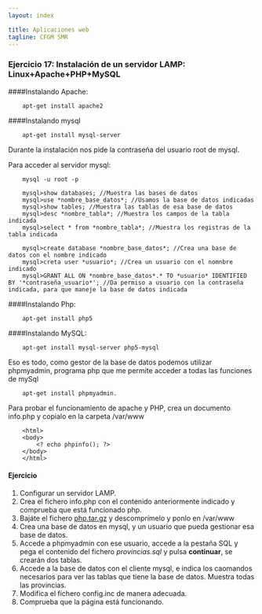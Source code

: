 ```yaml
---
layout: index

title: Aplicaciones web
tagline: CFGM SMR
---
```


### Ejercicio 17: Instalación de un servidor LAMP: Linux+Apache+PHP+MySQL


####Instalando Apache:

		apt-get install apache2

####Instalando mysql

		apt-get install mysql-server

Durante la instalación nos pide la contraseña del usuario root de mysql.

Para acceder al servidor mysql:

		mysql -u root -p

		mysql>show databases; //Muestra las bases de datos
		mysql>use *nombre_base_datos*; //Usamos la base de datos indicadas
		mysql>show tables; //Muestra las tablas de esa base de datos
		mysql>desc *nombre_tabla*; //Muestra los campos de la tabla indicada
		mysql>select * from *nombre_tabla*; //Muestra los registras de la tabla indicada

		mysql>create database *nombre_base_datos*; //Crea una base de datos con el nombre indicado
		mysql>creta user *usuario*; //Crea un usuario con el nomnbre indicado
		mysql>GRANT ALL ON *nombre_base_datos*.* TO *usuario* IDENTIFIED BY '*contraseña_usuario*'; //Da permiso a usuario con la contraseña indicada, para que maneje la base de datos indicada

####Instalando Php:

		apt-get install php5 

####Instalando MySQL:

		apt-get install mysql-server php5-mysql

Eso es todo, como gestor de la base de datos podemos utilizar phpmyadmin, programa php que me permite acceder a todas las funciones de mySql

		apt-get install phpmyadmin.

Para probar el funcionamiento de apache y PHP, crea un documento info.php y copialo en la carpeta /var/www

		<html>
		<body>
			<? echo phpinfo(); ?>
		</body>
		</html>

#### Ejercicio

1. Configurar un servidor LAMP.
2. Crea el fichero info.php con el contenido anteriormente indicado y comprueba que está funcionado php.
3. Bajáte el fichero [php.tar.gz](php.tar.gz) y descomprímelo y ponlo en /var/www
4. Crea una base de datos en mysql, y un usuario que pueda gestionar esa base de datos.
5. Accede a phpmyadmin con ese usuario, accede a la pestaña SQL y pega el contenido del fichero *provincias.sql* y pulsa **continuar**, se crearán dos tablas.
6. Accede a la base de datos con el cliente mysql, e indica los caomandos necesarios para ver las tablas que tiene la base de datos. Muestra todas las provincias.
7. Modifica el fichero config.inc de manera adecuada.
8. Comprueba que la página está funcionando.

